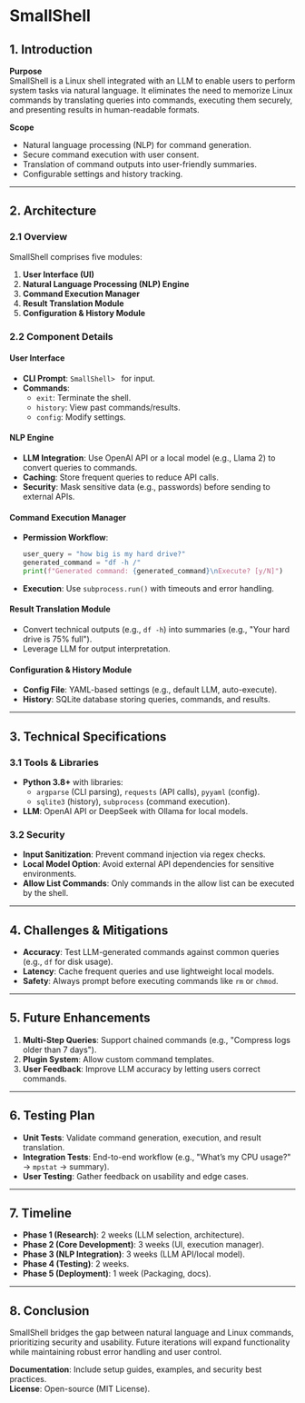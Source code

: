 # SmallShell

## 1. Introduction
**Purpose**  
SmallShell is a Linux shell integrated with an LLM to enable users to perform system tasks via natural language. It eliminates the need to memorize Linux commands by translating queries into commands, executing them securely, and presenting results in human-readable formats.

**Scope**  
- Natural language processing (NLP) for command generation.  
- Secure command execution with user consent.  
- Translation of command outputs into user-friendly summaries.  
- Configurable settings and history tracking.  

---

## 2. Architecture
### 2.1 Overview
SmallShell comprises five modules:  
1. **User Interface (UI)**  
2. **Natural Language Processing (NLP) Engine**  
3. **Command Execution Manager**  
4. **Result Translation Module**  
5. **Configuration & History Module**  

### 2.2 Component Details
#### **User Interface**  
- **CLI Prompt**: `SmallShell> ` for input.  
- **Commands**:  
  - `exit`: Terminate the shell.  
  - `history`: View past commands/results.  
  - `config`: Modify settings.  

#### **NLP Engine**  
- **LLM Integration**: Use OpenAI API or a local model (e.g., Llama 2) to convert queries to commands.  
- **Caching**: Store frequent queries to reduce API calls.  
- **Security**: Mask sensitive data (e.g., passwords) before sending to external APIs.  

#### **Command Execution Manager**  
- **Permission Workflow**:  
  ```python
  user_query = "how big is my hard drive?"
  generated_command = "df -h /"
  print(f"Generated command: {generated_command}\nExecute? [y/N]")
  ```  
- **Execution**: Use `subprocess.run()` with timeouts and error handling.  

#### **Result Translation Module**  
- Convert technical outputs (e.g., `df -h`) into summaries (e.g., "Your hard drive is 75% full").  
- Leverage LLM for output interpretation.  

#### **Configuration & History Module**  
- **Config File**: YAML-based settings (e.g., default LLM, auto-execute).  
- **History**: SQLite database storing queries, commands, and results.  

---

## 3. Technical Specifications
### 3.1 Tools & Libraries  
- **Python 3.8+** with libraries:  
  - `argparse` (CLI parsing), `requests` (API calls), `pyyaml` (config).  
  - `sqlite3` (history), `subprocess` (command execution).  
- **LLM**: OpenAI API or DeepSeek with Ollama for local models.  

### 3.2 Security  
- **Input Sanitization**: Prevent command injection via regex checks.  
- **Local Model Option**: Avoid external API dependencies for sensitive environments.  
- **Allow List Commands**: Only commands in the allow list can be executed by the shell.
---

## 4. Challenges & Mitigations
- **Accuracy**: Test LLM-generated commands against common queries (e.g., `df` for disk usage).  
- **Latency**: Cache frequent queries and use lightweight local models.  
- **Safety**: Always prompt before executing commands like `rm` or `chmod`.  

---

## 5. Future Enhancements
1. **Multi-Step Queries**: Support chained commands (e.g., "Compress logs older than 7 days").  
2. **Plugin System**: Allow custom command templates.  
3. **User Feedback**: Improve LLM accuracy by letting users correct commands.  

---

## 6. Testing Plan
- **Unit Tests**: Validate command generation, execution, and result translation.  
- **Integration Tests**: End-to-end workflow (e.g., "What’s my CPU usage?" → `mpstat` → summary).  
- **User Testing**: Gather feedback on usability and edge cases.  

---

## 7. Timeline
- **Phase 1 (Research)**: 2 weeks (LLM selection, architecture).  
- **Phase 2 (Core Development)**: 3 weeks (UI, execution manager).  
- **Phase 3 (NLP Integration)**: 3 weeks (LLM API/local model).  
- **Phase 4 (Testing)**: 2 weeks.  
- **Phase 5 (Deployment)**: 1 week (Packaging, docs).  

---

## 8. Conclusion
SmallShell bridges the gap between natural language and Linux commands, prioritizing security and usability. Future iterations will expand functionality while maintaining robust error handling and user control.  

**Documentation**: Include setup guides, examples, and security best practices.  
**License**: Open-source (MIT License).
